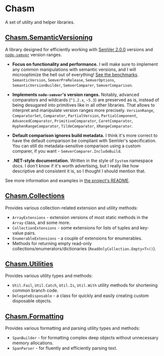 # Chasm

A set of utility and helper libraries.

## [Chasm.SemanticVersioning](./Chasm.SemanticVersioning#readme)

A library designed for efficiently working with [SemVer 2.0.0](https://semver.org/spec/v2.0.0.html) versions and [`node-semver`](https://github.com/npm/node-semver) version ranges.

- **Focus on functionality and performance.** I will make sure to implement any common manipulations with semantic versions, and I will microoptimize the hell out of everything! [See the benchmarks](./Chasm.SemanticVersioning.Benchmarks#readme). `SemanticVersion`, `SemverPreRelease`, `SemverOptions`, `SemanticVersionBuilder`, `SemverComparer`, `SemverComparison`.

- **Implements `node-semver`'s version ranges.** Notably, advanced comparators and wildcards (`^1.2.x`, `~5.3`) are preserved as is, instead of being desugared into primitives like in all other libraries. That allows to interpret and manipulate version ranges more precisely. `VersionRange`, `ComparatorSet`, `Comparator`, `PartialVersion`, `PartialComponent`, `AdvancedComparator`, `PrimitiveComparator`, `CaretComparator`, `HyphenRangeComparator`, `TildeComparator`, `XRangeComparator`.

- **Default comparison ignores build metadata.** I think it's more correct to have the default comparison be compliant with SemVer's specification. You can still do metadata-sensitive comparison using a custom comparer, if you want - `SemverComparer.IncludeBuild`.

- **.NET-style documentation.** Written in the style of `System` namespace docs. I don't know if it's worth advertising, but I really like how descriptive and consistent it is, so I thought I should mention that.

See more information and examples in [the project's README](./Chasm.SemanticVersioning#readme).

## [Chasm.Collections](./Chasm.Collections#readme)

Provides various collection-related extension and utility methods:
- `ArrayExtensions` - extension versions of most static methods in the `Array` class, and some more.
- `CollectionExtensions` - some extensions for lists of tuples and key-value pairs.
- `EnumerableExtensions` - a couple of extensions for enumerables.
- Methods for returning empty read-only collections/enumerators/dictionaries (`ReadOnlyCollection.Empty<T>()`).

## [Chasm.Utilities](./Chasm.Utilities#readme)

Provides various utility types and methods:
- `Util.Fail`, `Util.Catch`, `Util.Is`, `Util.With` utility methods for shortening common branch code.
- `DelegateDisposable` - a class for quickly and easily creating custom disposable objects.

## [Chasm.Formatting](./Chasm.Formatting#readme)

Provides various formatting and parsing utility types and methods:
- `SpanBuilder` - for formatting complex deep objects without unnecessary memory allocations.
- `SpanParser` - for fluently and efficiently parsing text.
